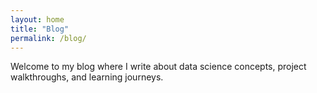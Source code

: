 ```yaml
---
layout: home
title: "Blog"
permalink: /blog/
---
```


Welcome to my blog where I write about data science concepts, project walkthroughs, and learning journeys.
